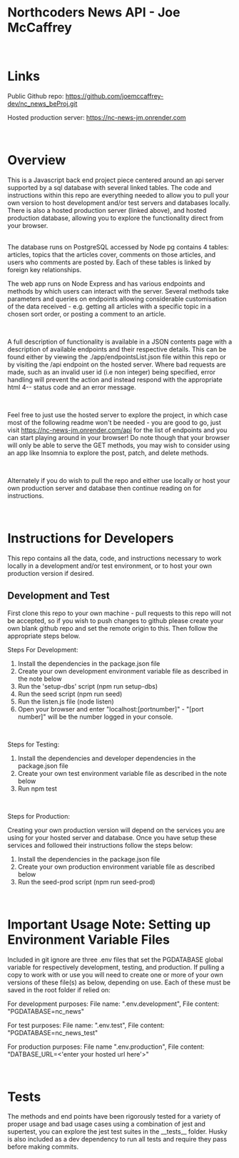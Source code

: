 # Northcoders News API - Joe McCaffrey


<br>


# Links
Public Github repo: https://github.com/joemccaffrey-dev/nc_news_beProj.git

Hosted production server: https://nc-news-jm.onrender.com 

<br>

# Overview
This is a Javascript back end project piece centered around an api server supported by a sql database with several linked tables.  The code and instructions within this repo are everything needed to allow you to pull your own version to host development and/or test servers and databases locally.  There is also a hosted production server (linked above), and hosted production database, allowing you to explore the functionality direct from your browser.

<br>
The database runs on PostgreSQL accessed by Node pg contains 4 tables: articles, topics that the articles cover, comments on those articles, and users who comments are posted by.  Each of these tables is linked by foreign key relationships.  

<br>

The web app runs on Node Express and has various endpoints and methods by which users can interact with the server.  Several methods take parameters and queries on endpoints allowing considerable customisation of the data received - 
e.g. getting all articles with a specific topic in a chosen sort order, or posting a comment to an article.  


<br>

A full description of functionality is available in a JSON contents page with a description of available endpoints and their respective details.  This can be found either by viewing the ./app/endpointsList.json file within this repo or by visiting the /api endpoint on the hosted server.  Where bad requests are made, such as an invalid user id (i.e non integer) being specified, error handling will prevent the action and instead respond with the appropriate html 4-- status code and an error message.

<br>

Feel free to just use the hosted server to explore the project, in which case most of the following readme won't be needed - you are good to go, just visit https://nc-news-jm.onrender.com/api for the list of endpoints and you can start playing around in your browser!  Do note though that your browser will only be able to serve the GET methods, you may wish to consider using an app like Insomnia to explore the post, patch, and delete methods.

<br>

Alternately if you do wish to pull the repo and either use locally or host your own production server and database then continue reading on for instructions.  


<br>


# Instructions for Developers

This repo contains all the data, code, and instructions necessary to work locally in a development and/or test environment, or to host your own production version if desired. 

## Development and Test
First clone this repo to your own machine - pull requests to this repo will not be accepted, so if you wish to push changes to github please create your own blank github repo and set the remote origin to this.  Then follow the appropriate steps below.

Steps For Development:
1. Install the dependencies in the package.json file
2. Create your own development environment variable file as described in the note below 
3. Run the 'setup-dbs' script (npm run setup-dbs)
4. Run the seed script (npm run seed)
5. Run the listen.js file (node listen)
6. Open your browser and enter "localhost:[portnumber]" - "[port number]" will be the number logged in your console.

<br>

Steps for Testing:
1. Install the dependencies and developer dependencies in the package.json file
2. Create your own test environment variable file as described in the note below
3. Run npm test

<br>

Steps for Production:

Creating your own production version will depend on the services you are using for your hosted server and database.  Once you have setup these services and followed their instructions follow the steps below:
1. Install the dependencies in the package.json file
2. Create your own production environment variable file as described below
3. Run the seed-prod script (npm run seed-prod)


<br>

# Important Usage Note: Setting up Environment Variable Files
Included in git ignore are three .env files that set the PGDATABASE global variable for respectively development, testing, and production.  If pulling a copy to work with or use you will need to create one or more of your own versions of these file(s) as below, depending on use.  Each of these must be saved in the root folder if relied on:

For development purposes:
File name: ".env.development", File content: "PGDATABASE=nc_news"

For test purposes:
File name: ".env.test", File content: "PGDATABASE=nc_news_test"

For production purposes:
File name ".env.production", File content: "DATBASE_URL=<'enter your hosted url here'>"

<br>

# Tests
The methods and end points have been rigorously tested for a variety of proper usage and bad usage cases using a combination of jest and supertest, you can explore the jest test suites in the \_\_tests\_\_ folder.  Husky is also included as a dev dependency to run all tests and require they pass before making commits.
